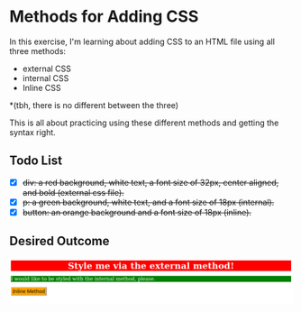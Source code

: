 # Methods for Adding CSS
In this exercise, I'm learning about adding CSS to an HTML file using all three methods:
- external CSS
- internal CSS
- Inline CSS

*(tbh, there is no different between the three)

This is all about practicing using these different methods and getting the syntax right.

## Todo List
- [x] ~~div: a red background, white text, a font size of 32px, center aligned, and bold (external css file).~~
- [x] ~~p: a green background, white text, and a font size of 18px (internal).~~
- [x] ~~button: an orange background and a font size of 18px (inline).~~

## Desired Outcome
![picture alt](img/desired-outcome01.png)